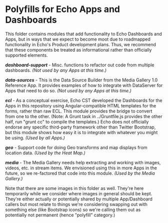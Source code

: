 Polyfills for Echo Apps and Dashboards
======================================

This folder contains modules that add functionality to Echo Dashboards and Apps,
but in ways that we expect to become moot due to roadmapped functionality in
Echo's Product development plans. Thus, we recommend that these components be
treated as informational rather than officially supported elements.

  ***dashboard-support*** - Misc. functions to refactor out code from multiple
  dashboards. *(Not used by any Apps at this time.)*

  ***data-sources*** - This is the Data Source Builder from the Media Gallery
  1.0 Reference App. It provides examples of how to integrate with DataServer
  for Apps that need to do so. *(Not used by any Apps at this time.)*

  ***ecl*** - As a conceptual exercise, Echo CST developed the Dashboards for
  the Apps in this repository using Angular-compatible HTML templates for the
  forms, rather than raw ECL. This module provides the bridge to convert from
  one to the other. (Note: A Grunt task in ../Gruntfile.js provides the other
  half, run "grunt cc" to compile the templates.) Echo does not officially
  endorse any specific third-party framework other than Twitter Bootstrap, but
  this module shows how easy it is to integrate with whatever you might be
  using. *(Used by all Apps.)*

  ***geo*** - Support code for doing Geo transforms and map displays from
  location data. *(Used by the Heat Map.)*

  ***media*** - The Media Gallery needs help extracting and working with images,
  videos, etc. in stream items. We envisioned using this in more Apps in the
  future, so we re-factored that code into this module. *(Used by the Media
  Gallery.)*

Note that there are some images in this folder as well. They're here
temporarily while we consider where images in general should be kept. They're
either actually or potentially shared by multiple App/Dashboard callers but most
relate to things we're considering swapping out with something else (like
Bootstrap icons) so we're calling them out as potentially not permanent (hence
"polyfill" category.)

